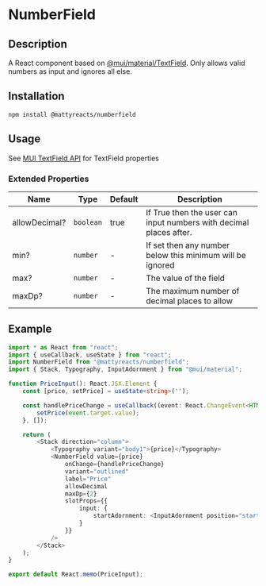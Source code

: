 # NumberField
## Description
A React component based on [@mui/material/TextField](https://mui.com/material-ui/react-text-field/). Only allows
valid numbers as input and ignores all else.

## Installation
`npm install @mattyreacts/numberfield`

## Usage
See [MUI TextField API](https://mui.com/material-ui/api/text-field/) for TextField properties

### Extended Properties

| Name          | Type      | Default | Description                                                          |
|---------------|-----------|---------|----------------------------------------------------------------------|
| allowDecimal? | `boolean` | true    | If True then the user can input numbers with decimal places after.   |
| min?          | `number`  | -       | If set then any number below this minimum will be ignored            |
| max?          | `number`  | -       | The value of the field                                               |
| maxDp?        | `number`  | -       | The maximum number of decimal places to allow                        |

## Example
```ts
import * as React from "react";
import { useCallback, useState } from "react";
import NumberField from "@mattyreacts/numberfield";
import { Stack, Typography, InputAdornment } from "@mui/material";

function PriceInput(): React.JSX.Element {
    const [price, setPrice] = useState<string>('');

    const handlePriceChange = useCallback((event: React.ChangeEvent<HTMLInputElement>) => {
        setPrice(event.target.value);
    }, []);

    return (
        <Stack direction="column">
            <Typography variant="body1">{price}</Typography>
            <NumberField value={price}
                onChange={handlePriceChange}
                variant="outlined"
                label="Price"
                allowDecimal
                maxDp={2}
                slotProps={{
                    input: {
                        startAdornment: <InputAdornment position="start">$</InputAdornment>
                    }
                }} 
            />
        </Stack>
    );
}

export default React.memo(PriceInput);
```